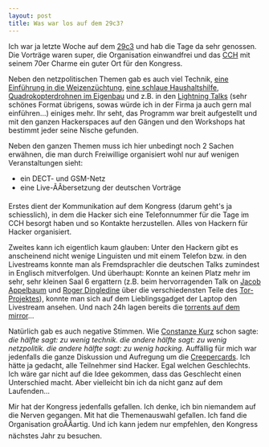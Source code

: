 ```yaml
---
layout: post
title: Was war los auf dem 29c3?
---
```

Ich war ja letzte Woche auf dem [29c3][0] und hab die Tage da sehr genossen. Die Vorträge
waren super, die Organisation einwandfrei und das [CCH][1] mit seinem 70er Charme ein 
guter Ort für den Kongress.

Neben den netzpolitischen Themen gab es auch viel Technik, [eine Einführung in die 
Weizenzüchtung][3], [eine schlaue Haushaltshilfe][4], [Quadrokopterdrohnen im Eigenbau][5]
und z.B. in den [Lightning Talks][2] (sehr schönes Format übrigens, sowas würde ich in 
der Firma ja auch gern mal einführen...) einiges mehr. Ihr seht, das Programm war breit 
aufgestellt und mit den ganzen Hackerspaces auf den Gängen und den Workshops hat bestimmt 
jeder seine Nische gefunden.

Neben den ganzen Themen muss ich hier unbedingt noch 2 Sachen erwähnen, die man durch
Freiwillige organisiert wohl nur auf wenigen Veranstaltungen sieht:

* ein DECT- und GSM-Netz
* eine Live-ÃÂbersetzung der deutschen Vorträge

Erstes dient der Kommunikation auf dem Kongress (darum geht's ja schiesslich), in dem
die Hacker sich eine Telefonnummer für die Tage im CCH besorgt haben und so Kontakte 
herzustellen. Alles von Hackern für Hacker organisiert.

Zweites kann ich eigentlich kaum glauben: Unter den Hackern gibt es anscheinend nicht
wenige Linguisten und mit einem Telefon bzw. in den Livestreams konnte man als 
Fremdsprachler die deutschen Talks zumindest in Englisch mitverfolgen. Und überhaupt:
Konnte an keinen Platz mehr im sehr, sehr kleinen Saal 6 ergattern (z.B. beim hervorragenden 
Talk on [Jacob Appelbaum][6] und [Roger Dingledine][7] über die verschiedensten Teile des
[Tor-Projektes][8]), konnte man sich auf dem Lieblingsgadget der Laptop den Livestream ansehen.
Und nach 24h lagen bereits die [torrents auf dem mirror][9]...

Natürlich gab es auch negative Stimmen. Wie [Constanze Kurz][10] schon sagte: *die hälfte sagt: 
zu wenig technik. die andere hälfte sagt: zu wenig netzpolitik. die andere hälfte sagt: zu wenig
hacking.* Auffällig für mich war jedenfalls die ganze Diskussion und Aufregung um die 
[Creepercards][11]. Ich hätte ja gedacht, alle Teilnehmer sind Hacker. Egal welchen 
Geschlechts. Ich wäre gar nicht auf die Idee gekommen, dass das Geschlecht einen Unterschied 
macht. Aber vielleicht bin ich da nicht ganz auf dem Laufenden...

Mir hat der Kongress jedenfalls gefallen. Ich denke, ich bin niemandem auf die Nerven gegangen.
Mit hat die Themenauswahl gefallen. Ich fand die Organisation groÃÂartig. Und ich kann
jedem nur empfehlen, den Kongress nächstes Jahr zu besuchen.

[0]: http://www.ccc.de/
[1]: http://www.cch.de/
[2]: https://en.wikipedia.org/wiki/Lightning_talk
[3]: http://events.ccc.de/congress/2012/Fahrplan/events/5323.en.html
[4]: http://everycook.org/
[5]: http://thomaspfeifer.net/quadrocopter_selbstbau_avr.htm
[6]: https://de.wikipedia.org/wiki/Jacob_Appelbaum
[7]: http://www.freehaven.net/~arma/cv.html
[8]: https://www.torproject.org/
[9]: http://mirror.fem-net.de/CCC/29C3/
[10]: https://de.wikipedia.org/wiki/Constanze_Kurz
[11]: http://creepermovecards.de/

